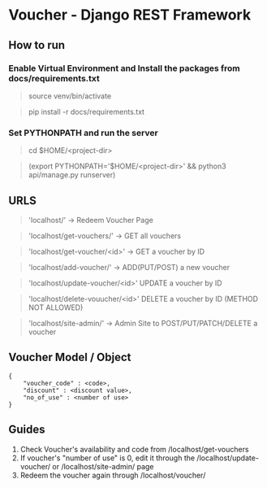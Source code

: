 # Voucher - Django REST Framework

## How to run
### Enable Virtual Environment and Install the packages from docs/requirements.txt
> source venv/bin/activate

> pip install -r docs/requirements.txt

### Set PYTHONPATH and run the server
> cd $HOME/\<project-dir\>

> (export PYTHONPATH='$HOME/\<project-dir\>' && python3 api/manage.py runserver)

## URLS
> 'localhost/' -> Redeem Voucher Page

> 'localhost/get-vouchers/' -> GET all vouchers

> 'localhost/get-voucher/\<id\>' -> GET a voucher by ID

> 'localhost/add-voucher/' -> ADD(PUT/POST) a new voucher

> 'localhost/update-voucher/\<id\>' UPDATE a voucher by ID

> 'localhost/delete-vouucher/\<id\>' DELETE a voucher by ID (METHOD NOT ALLOWED)

> 'localhost/site-admin/' -> Admin Site to POST/PUT/PATCH/DELETE a voucher

## Voucher Model / Object
```
{
    "voucher_code" : <code>,
    "discount" : <discount value>,
    "no_of_use" : <number of use>
}
```

## Guides
1. Check Voucher's availability and code from /localhost/get-vouchers
2. If voucher's "number of use" is 0, edit it through the /localhost/update-voucher/ or /localhost/site-admin/ page
3. Redeem the voucher again through /localhost/voucher/